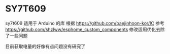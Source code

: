 # SY7T609
sy7t609 适用于 Arduino 的库
根据 https://github.com/baejinhoon-kor/IC
参考
https://github.com/shzlww/esphome_custom_components
 修改适用优化去除了一些问题
 
目前获取电量的好像有点问题没有研究了 
